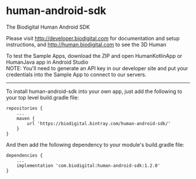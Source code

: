 # human-android-sdk
The Biodigital Human Android SDK

Please visit http://developer.biodigital.com for documentation and setup instructions, and http://human.biodigital.com to see the 3D Human

To test the Sample Apps, download the ZIP and open HumanKotlinApp or HumanJava app in Android Studio<br>
NOTE: You'll need to generate an API key in our developer site and put your credentials into the Sample App to connect to our servers.

<hr>

To install human-android-sdk into your own app, just add the following to your top level build.gradle file:

    repositories {
    	...
        maven {
            url 'https://biodigital.bintray.com/human-android-sdk/'
        }
    }

And then add the following dependency to your module's build.gradle file:

    dependencies {
		...
    	implementation 'com.biodigital:human-android-sdk:1.2.0'
	}



